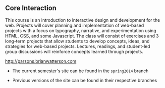 ## Core Interaction

This course is an introduction to interactive design and
development for the web. Projects will cover planning and
implementation of web-based projects with a focus on
typography, narrative, and experimentation using HTML, CSS,
and some Javascript. The class will consist of exercises and
3 long-term projects that allow students to develop concepts,
ideas, and strategies for web-based projects. Lectures,
readings, and student-led group discussions will reinforce
concepts learned through projects.

http://parsons.brianwatterson.com

- The current semester's site can be found in the ```spring2014``` branch

- Previous versions of the site can be found in their respective branches